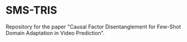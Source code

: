 # SMS-TRIS
Repository for the paper "Causal Factor Disentanglement for Few-Shot Domain Adaptation in Video Prediction".
